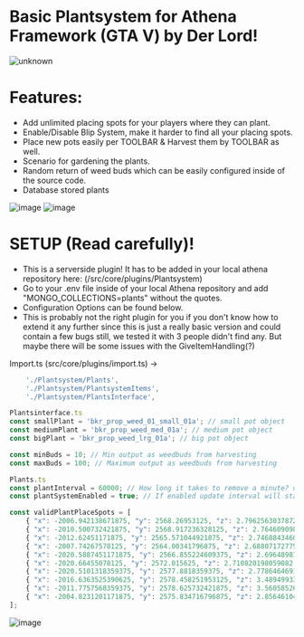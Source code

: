 # Basic Plantsystem for Athena Framework (GTA V) by Der Lord!

![unknown](https://user-images.githubusercontent.com/82890183/131876685-13775cce-d8ee-4eb5-b95e-b3ad8520a3cf.png)

# Features:
* Add unlimited placing spots for your players where they can plant.
* Enable/Disable Blip System, make it harder to find all your placing spots.
* Place new pots easily per TOOLBAR & Harvest them by TOOLBAR as well.
* Scenario for gardening the plants.
* Random return of weed buds which can be easily configured inside of the source code.
* Database stored plants

![image](https://user-images.githubusercontent.com/82890183/131878762-6e99fa50-45e8-4f98-bf29-1d52e5ecaccf.png)
![image](https://user-images.githubusercontent.com/82890183/131878858-49770085-50a0-4092-bc3c-5a0f4282f1cc.png)

# SETUP (Read carefully)!
* This is a serverside plugin! It has to be added in your local athena repository here: (/src/core/plugins/Plantsystem)
* Go to your .env file inside of your local Athena repository and add "MONGO_COLLECTIONS=plants" without the quotes.
* Configuration Options can be found below.
* This is probably not the right plugin for you if you don't know how to extend it any further since this is just a really basic version and could contain a few bugs still, we tested it with 3 people didn't find any. But maybe there will be some issues with the GiveItemHandling(?)

Import.ts (src/core/plugins/import.ts) ->
```typescript
    './Plantsystem/Plants',
    './Plantsystem/PlantsystemItems',
    './Plantsystem/PlantsInterface',
```

```typescript
Plantsinterface.ts
const smallPlant = 'bkr_prop_weed_01_small_01a'; // small pot object
const mediumPlant = 'bkr_prop_weed_med_01a'; // medium pot object
const bigPlant = 'bkr_prop_weed_lrg_01a'; // big pot object

const minBuds = 10; // Min output as weedbuds from harvesting
const maxBuds = 100; // Maximum output as weedbuds from harvesting

Plants.ts
const plantInterval = 60000; // How long it takes to remove a minute? default values: 60000 production mode, 1000 testing mode
const plantSystemEnabled = true; // If enabled update interval will start on bootup of Athena. default: true

const validPlantPlaceSpots = [
    { "x": -2006.942138671875, "y": 2568.26953125, "z": 2.7962563037872314 },
    { "x": -2010.500732421875, "y": 2568.917236328125, "z": 2.7646090984344482 },
    { "x": -2012.62451171875, "y": 2565.571044921875, "z": 2.746884346008301 },
    { "x": -2007.74267578125, "y": 2564.00341796875, "z": 2.6880717277526855 },
    { "x": -2020.5887451171875, "y": 2566.855224609375, "z": 2.6964898109436035 },
    { "x": -2020.66455078125, "y": 2572.015625, "z": 2.710820198059082 },
    { "x": -2020.5101318359375, "y": 2577.8818359375, "z": 2.778646469116211 },
    { "x": -2016.6363525390625, "y": 2578.458251953125, "z": 3.48949933052063 },
    { "x": -2011.7757568359375, "y": 2578.625732421875, "z": 3.5605852603912354 },
    { "x": -2004.8231201171875, "y": 2575.834716796875, "z": 2.8564610481262207 }
];
``` 
![image](https://user-images.githubusercontent.com/82890183/131879692-0c836308-6f0d-4e02-a8c6-41da01d803ca.png)
